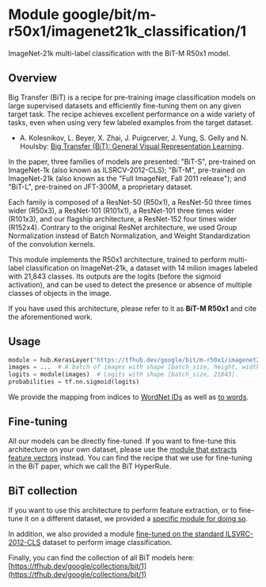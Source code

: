 # Module google/bit/m-r50x1/imagenet21k_classification/1

ImageNet-21k multi-label classification with the BiT-M R50x1 model.

<!-- dataset: imagenet-21k -->
<!-- asset-path: legacy -->
<!-- fine-tunable: true -->
<!-- format: saved_model_2 -->
<!-- module-type: image-classification -->
<!-- network-architecture: resnet50-v2 -->


## Overview

Big Transfer (BiT) is a recipe for pre-training image classification models on
large supervised datasets and efficiently fine-tuning them on any given target
task. The recipe achieves excellent performance on a wide variety of tasks,
even when using very few labeled examples from the target dataset.

* A. Kolesnikov, L. Beyer, X. Zhai, J. Puigcerver, J. Yung, S. Gelly and
  N. Houlsby:
  [Big Transfer (BiT): General Visual Representation Learning](https://arxiv.org/abs/1912.11370).

In the paper, three families of models are presented: "BiT-S", pre-trained on
ImageNet-1k (also known as ILSRCV-2012-CLS); "BiT-M", pre-trained on
ImageNet-21k (also known as the "Full ImageNet, Fall 2011 release");
and "BiT-L", pre-trained on JFT-300M, a proprietary dataset.

Each family is composed of a ResNet-50 (R50x1), a ResNet-50 three times wider
(R50x3), a ResNet-101 (R101x1), a ResNet-101 three times wider (R101x3), and our
flagship architecture, a ResNet-152 four times wider (R152x4). Contrary to the
original ResNet architecture, we used Group Normalization instead of Batch
Normalization, and Weight Standardization of the convolution kernels.

This module implements the R50x1 architecture, trained to perform
multi-label classification on ImageNet-21k, a dataset with 14 milion images
labeled with 21,843 classes.
Its outputs are the logits (before the sigmoid activation), and can be used to
detect the presence or absence of multiple classes of objects in the image.

If you have used this architecture, please refer to it as
**BiT-M R50x1** and cite the aforementioned work.

## Usage

```python
module = hub.KerasLayer("https://tfhub.dev/google/bit/m-r50x1/imagenet21k_classification/1")
images = ...  # A batch of images with shape [batch_size, height, width, 3].
logits = module(images)  # Logits with shape [batch_size, 21843].
probabilities = tf.nn.sigmoid(logits)
```

We provide the mapping from indices to
[WordNet IDs](https://storage.googleapis.com/bit_models/imagenet21k_wordnet_ids.txt)
as well as
[to words](https://storage.googleapis.com/bit_models/imagenet21k_wordnet_lemmas.txt).

## Fine-tuning

All our models can be directly fine-tuned.
If you want to fine-tune this architecture on your own dataset, please use the
[module that extracts feature vectors](https://tfhub.dev/google/bit/m-r50x1/1)
instead.
You can find the recipe that we use for fine-tuning in the BiT paper, which we
call the BiT HyperRule.

## BiT collection

If you want to use this architecture to perform feature extraction, or to
fine-tune it on a different dataset, we provided a
[specific module for doing so](https://tfhub.dev/google/bit/m-r50x1/1).

In addition, we also provided a module
[fine-tuned on the standard ILSVRC-2012-CLS](https://tfhub.dev/google/bit/m-r50x1/ilsvrc2012_classification/1)
dataset to perform image classification.

Finally, you can find the collection of all BiT models here: [https://tfhub.dev/google/collections/bit/1](https://tfhub.dev/google/collections/bit/1)
